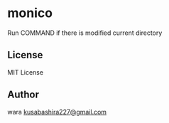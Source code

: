monico
======

Run COMMAND if there is modified current directory

License
-------

MIT License

Author
------

wara <kusabashira227@gmail.com>
